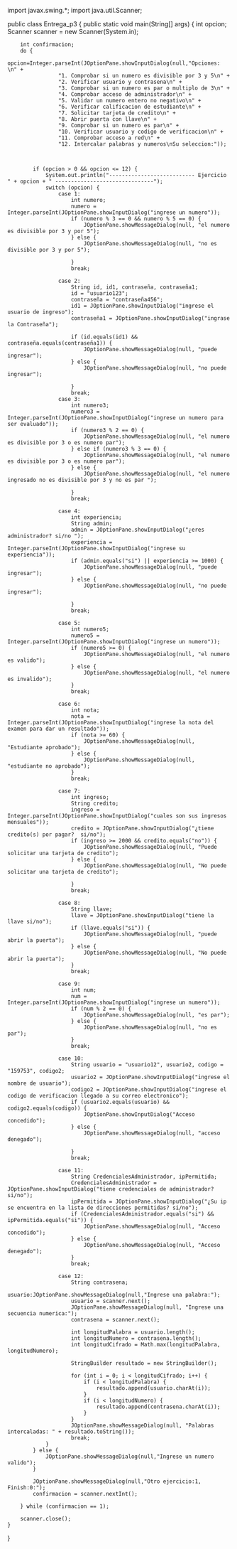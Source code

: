 import javax.swing.*;
import java.util.Scanner;

public class Entrega_p3 {
    public static void main(String[] args) {
        int opcion;
        Scanner scanner = new Scanner(System.in);

        int confirmacion;
        do {
            opcion=Integer.parseInt(JOptionPane.showInputDialog(null,"Opciones: \n" +
                    "1. Comprobar si un numero es divisible por 3 y 5\n" +
                    "2. Verificar usuario y contrasena\n" +
                    "3. Comprobar si un numero es par o multiplo de 3\n" +
                    "4. Comprobar acceso de administrador\n" +
                    "5. Validar un numero entero no negativo\n" +
                    "6. Verificar calificacion de estudiante\n" +
                    "7. Solicitar tarjeta de credito\n" +
                    "8. Abrir puerta con llave\n" +
                    "9. Comprobar si un numero es par\n" +
                    "10. Verificar usuario y codigo de verificacion\n" +
                    "11. Comprobar acceso a red\n" +
                    "12. Intercalar palabras y numeros\nSu seleccion:"));



            if (opcion > 0 && opcion <= 12) {
                System.out.println("--------------------------- Ejercicio " + opcion + " -------------------------------");
                switch (opcion) {
                    case 1:
                        int numero;
                        numero = Integer.parseInt(JOptionPane.showInputDialog("ingrese un numero"));
                        if (numero % 3 == 0 && numero % 5 == 0) {
                            JOptionPane.showMessageDialog(null, "el numero es divisible por 3 y por 5");
                        } else {
                            JOptionPane.showMessageDialog(null, "no es divisible por 3 y por 5");

                        }
                        break;

                    case 2:
                        String id, id1, contraseña, contraseña1;
                        id = "usuario123";
                        contraseña = "contraseña456";
                        id1 = JOptionPane.showInputDialog("ingrese el usuario de ingreso");
                        contraseña1 = JOptionPane.showInputDialog("ingrase la Contraseña");

                        if (id.equals(id1) && contraseña.equals(contraseña1)) {
                            JOptionPane.showMessageDialog(null, "puede ingresar");
                        } else {
                            JOptionPane.showMessageDialog(null, "no puede ingresar");

                        }
                        break;
                    case 3:
                        int numero3;
                        numero3 = Integer.parseInt(JOptionPane.showInputDialog("ingrese un numero para ser evaluado"));
                        if (numero3 % 2 == 0) {
                            JOptionPane.showMessageDialog(null, "el numero es divisible por 3 o es numero par");
                        } else if (numero3 % 3 == 0) {
                            JOptionPane.showMessageDialog(null, "el numero es divisible por 3 o es numero par");
                        } else {
                            JOptionPane.showMessageDialog(null, "el numero ingresado no es divisible por 3 y no es par ");

                        }
                        break;

                    case 4:
                        int experiencia;
                        String admin;
                        admin = JOptionPane.showInputDialog("¿eres administrador? si/no ");
                        experiencia = Integer.parseInt(JOptionPane.showInputDialog("ingrese su experiencia"));
                        if (admin.equals("si") || experiencia >= 1000) {
                            JOptionPane.showMessageDialog(null, "puede ingresar");
                        } else {
                            JOptionPane.showMessageDialog(null, "no puede ingresar");

                        }
                        break;

                    case 5:
                        int numero5;
                        numero5 = Integer.parseInt(JOptionPane.showInputDialog("ingrese un numero"));
                        if (numero5 >= 0) {
                            JOptionPane.showMessageDialog(null, "el numero es valido");
                        } else {
                            JOptionPane.showMessageDialog(null, "el numero es invalido");
                        }
                        break;

                    case 6:
                        int nota;
                        nota = Integer.parseInt(JOptionPane.showInputDialog("ingrese la nota del examen para dar un resultado"));
                        if (nota >= 60) {
                            JOptionPane.showMessageDialog(null, "Estudiante aprobado");
                        } else {
                            JOptionPane.showMessageDialog(null, "estudiante no aprobado");
                        }
                        break;

                    case 7:
                        int ingreso;
                        String credito;
                        ingreso = Integer.parseInt(JOptionPane.showInputDialog("cuales son sus ingresos mensuales"));
                        credito = JOptionPane.showInputDialog("¿tiene credito(s) por pagar?  si/no");
                        if (ingreso >= 2000 && credito.equals("no")) {
                            JOptionPane.showMessageDialog(null, "Puede solicitar una tarjeta de credito");
                        } else {
                            JOptionPane.showMessageDialog(null, "No puede solicitar una tarjeta de credito");

                        }
                        break;

                    case 8:
                        String llave;
                        llave = JOptionPane.showInputDialog("tiene la llave si/no");
                        if (llave.equals("si")) {
                            JOptionPane.showMessageDialog(null, "puede abrir la puerta");
                        } else {
                            JOptionPane.showMessageDialog(null, "No puede abrir la puerta");
                        }
                        break;

                    case 9:
                        int num;
                        num = Integer.parseInt(JOptionPane.showInputDialog("ingrese un numero"));
                        if (num % 2 == 0) {
                            JOptionPane.showMessageDialog(null, "es par");
                        } else {
                            JOptionPane.showMessageDialog(null, "no es par");
                        }
                        break;

                    case 10:
                        String usuario = "usuario12", usuario2, codigo = "159753", codigo2;
                        usuario2 = JOptionPane.showInputDialog("ingrese el nombre de usuario");
                        codigo2 = JOptionPane.showInputDialog("ingrese el codigo de verificacion llegado a su correo electronico");
                        if (usuario2.equals(usuario) && codigo2.equals(codigo)) {
                            JOptionPane.showInputDialog("Acceso concedido");
                        } else {
                            JOptionPane.showMessageDialog(null, "acceso denegado");

                        }
                        break;

                    case 11:
                        String CredencialesAdministrador, ipPermitida;
                        CredencialesAdministrador = JOptionPane.showInputDialog("tiene credenciales de administrador? si/no");
                        ipPermitida = JOptionPane.showInputDialog("¿Su ip se encuentra en la lista de direcciones permitidas? si/no");
                        if (CredencialesAdministrador.equals("si") && ipPermitida.equals("si")) {
                            JOptionPane.showMessageDialog(null, "Acceso concedido");
                        } else {
                            JOptionPane.showMessageDialog(null, "Acceso denegado");
                        }
                        break;

                    case 12:
                        String contrasena;
                        usuario:JOptionPane.showMessageDialog(null,"Ingrese una palabra:");
                        usuario = scanner.next();
                        JOptionPane.showMessageDialog(null, "Ingrese una secuencia numerica:");
                        contrasena = scanner.next();

                        int longitudPalabra = usuario.length();
                        int longitudNumero = contrasena.length();
                        int longitudCifrado = Math.max(longitudPalabra, longitudNumero);

                        StringBuilder resultado = new StringBuilder();

                        for (int i = 0; i < longitudCifrado; i++) {
                            if (i < longitudPalabra) {
                                resultado.append(usuario.charAt(i));
                            }
                            if (i < longitudNumero) {
                                resultado.append(contrasena.charAt(i));
                            }
                        }
                        JOptionPane.showMessageDialog(null, "Palabras intercaladas: " + resultado.toString());
                        break;
                }
            } else {
                JOptionPane.showMessageDialog(null,"Ingrese un numero valido");
            }

            JOptionPane.showMessageDialog(null,"Otro ejercicio:1, Finish:0:");
            confirmacion = scanner.nextInt();

        } while (confirmacion == 1);

        scanner.close();
    }
}

